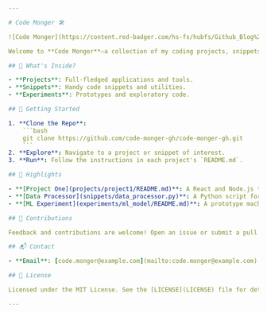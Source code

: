 ```yaml
---

# Code Monger 🛠️

![Code Monger](https://content.red-badger.com/hs-fs/hubfs/Github_Blog%20(1)%20(1).gif?width=900&height=507&name=Github_Blog%20(1)%20(1).gif)

Welcome to **Code Monger**—a collection of my coding projects, snippets, and experiments. This repo showcases my work and exploration in various technologies.

## 📁 What's Inside?

- **Projects**: Full-fledged applications and tools.
- **Snippets**: Handy code snippets and utilities.
- **Experiments**: Prototypes and exploratory code.

## 🚀 Getting Started

1. **Clone the Repo**: 
    ```bash
    git clone https://github.com/code-monger-gh/code-monger-gh.git
    ```
2. **Explore**: Navigate to a project or snippet of interest.
3. **Run**: Follow the instructions in each project's `README.md`.

## 🌟 Highlights

- **[Project One](projects/project1/README.md)**: A React and Node.js task management app.
- **[Data Processor](snippets/data_processor.py)**: A Python script for processing CSV files.
- **[ML Experiment](experiments/ml_model/README.md)**: A prototype machine learning model for house price prediction.

## 🤝 Contributions

Feedback and contributions are welcome! Open an issue or submit a pull request.

## 📬 Contact

- **Email**: [code.monger@example.com](mailto:code.monger@example.com)

## 📝 License

Licensed under the MIT License. See the [LICENSE](LICENSE) file for details.

---
```


